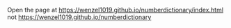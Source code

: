 Open the page at https://wenzel1019.github.io/numberdictionary/index.html not https://wenzel1019.github.io/numberdictionary
